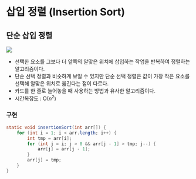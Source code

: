 # 삽입 정렬 (Insertion Sort) 

## 단순 삽입 정렬
![](https://github.com/khy07181/TIL/blob/master/Algorithm/img/Insertion_Sort_1.jpg)
- 선택한 요소를 그보다 더 앞쪽의 알맞은 위치에 삽입하는 작업을 반복하여 정렬하는 알고리즘이다.
- 단순 선택 정렬과 비슷하게 보일 수 있지만 단순 선택 정렬은 값이 가장 작은 요소를 선택해 알맞은 위치로 옮긴다는 점이 다르다. 
- 카드를 한 줄로 늘어놓을 때 사용하는 방법과 유사한 알고리즘이다. 
- 시간복잡도 : O($n^{2}$)

### 구현
```java
static void insertionSort(int arr[]) {
    for (int i = 1; i < arr.length; i++) {
        int tmp = arr[i];
        for (int j = i; j > 0 && arr[j - 1] > tmp; j--) {
            arr[j] = arr[j - 1];
        }
        arr[j] = tmp;
    }
}
```